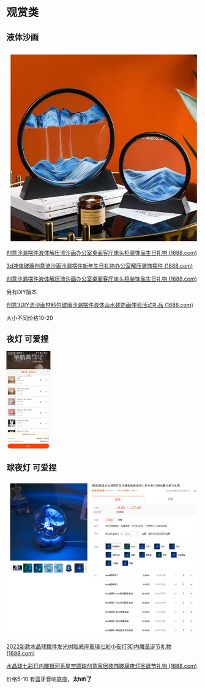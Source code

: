 # 观赏类

## 液体沙画

![image-20230128200656951](image/image-20230128200656951.png)

[创意沙漏摆件液体解压流沙画办公室桌面客厅床头柜装饰品生日礼物 (1688.com)](https://detail.1688.com/offer/661588068246.html?spm=a26352.13672862.offerlist.231.7f126b20sMOoeu)

[3d液体玻璃创意流沙画沙漏摆件新年生日礼物办公室解压装饰摆件 (1688.com)](https://detail.1688.com/offer/670306571429.html?spm=a26352.13672862.offerlist.225.7f126b20sMOoeu)

[创意沙漏摆件液体解压流沙画办公室桌面客厅床头柜装饰品生日礼物 (1688.com)](https://detail.1688.com/offer/661588068246.html?spm=a26352.13672862.offerlist.121.7f126b20sMOoeu)

另有DIY版本

[创意3DIY流沙画材料包玻璃沙漏摆件液体山水装饰画体验活动礼品 (1688.com)](https://detail.1688.com/offer/671979175074.html?spm=a26352.13672862.offerlist.1.7f126b20sMOoeu)

大小不同价格10-20

## 夜灯 可爱捏

<img src="image\image-20230128200859817.png" alt="image-20230128200859817" style="zoom: 25%;" />

## 球夜灯 可爱捏

![image-20230128201241725](image/image-20230128201241725.png)



[2022新款水晶球摆件发光树脂底座玻璃七彩小夜灯3D内雕圣诞节礼物 (1688.com)](https://detail.1688.com/offer/680187743435.html?spm=a26352.13672862.offerlist.300.6e006adalXPNFb)

[水晶球七彩灯内雕银河系星空圆球创意家居装饰玻璃夜灯圣诞节礼物 (1688.com)](https://detail.1688.com/offer/661040448848.html?spm=a26352.13672862.offerlist.306.6e006adalXPNFb)

价格5-10 有蓝牙音响底座，**太hifi了**

